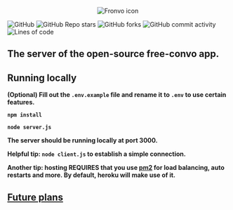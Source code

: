 <p align='center'><img src='https://i.ibb.co/G00y0t1/fronvo-icon-readme.webp' alt='Fronvo icon'></p>

![GitHub](https://img.shields.io/github/license/Fronvo/fronvo) ![GitHub Repo stars](https://img.shields.io/github/stars/Fronvo/fronvo?style=social) ![GitHub forks](https://img.shields.io/github/forks/Fronvo/fronvo?style=social) ![GitHub commit activity](https://img.shields.io/github/commit-activity/m/Fronvo/fronvo) ![Lines of code](https://img.shields.io/tokei/lines/github/Fronvo/fronvo)

## The server of the open-source free-convo app.

## Running locally

**(Optional) Fill out the ```.env.example``` file and rename it to ```.env``` to use certain features.**

**```npm install```**

**```node server.js```**

**The server should be running locally at port 3000.**

**Helpful tip: ```node client.js``` to establish a simple connection.**

**Another tip: hosting REQUIRES that you use [pm2](https://pm2.keymetrics.io/docs/usage/pm2-doc-single-page/) for load balancing, auto restarts and more. By default, heroku will make use of it.**

## [Future plans](https://github.com/Fronvo/fronvo/projects/1)
